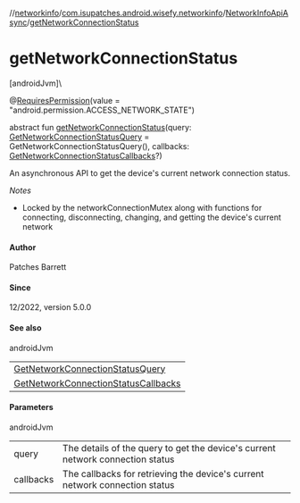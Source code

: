 //[networkinfo](../../../index.md)/[com.isupatches.android.wisefy.networkinfo](../index.md)/[NetworkInfoApiAsync](index.md)/[getNetworkConnectionStatus](get-network-connection-status.md)

# getNetworkConnectionStatus

[androidJvm]\

@[RequiresPermission](https://developer.android.com/reference/kotlin/androidx/annotation/RequiresPermission.html)(value = &quot;android.permission.ACCESS_NETWORK_STATE&quot;)

abstract fun [getNetworkConnectionStatus](get-network-connection-status.md)(query: [GetNetworkConnectionStatusQuery](../../com.isupatches.android.wisefy.networkinfo.entities/-get-network-connection-status-query/index.md) = GetNetworkConnectionStatusQuery(), callbacks: [GetNetworkConnectionStatusCallbacks](../../com.isupatches.android.wisefy.networkinfo.callbacks/-get-network-connection-status-callbacks/index.md)?)

An asynchronous API to get the device's current network connection status.

*Notes*

- 
   Locked by the networkConnectionMutex along with functions for connecting, disconnecting, changing, and getting     the device's current network

#### Author

Patches Barrett

#### Since

12/2022, version 5.0.0

#### See also

androidJvm

| |
|---|
| [GetNetworkConnectionStatusQuery](../../com.isupatches.android.wisefy.networkinfo.entities/-get-network-connection-status-query/index.md) |
| [GetNetworkConnectionStatusCallbacks](../../com.isupatches.android.wisefy.networkinfo.callbacks/-get-network-connection-status-callbacks/index.md) |

#### Parameters

androidJvm

| | |
|---|---|
| query | The details of the query to get the device's current network connection status |
| callbacks | The callbacks for retrieving the device's current network connection status |
